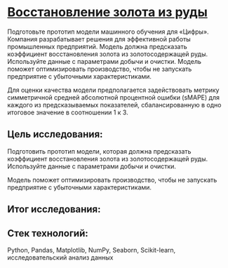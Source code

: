 # [Восстановление золота из руды]()
Подготовьте прототип модели машинного обучения для «Цифры». Компания разрабатывает решения для эффективной работы промышленных предприятий.
Модель должна предсказать коэффициент восстановления золота из золотосодержащей руды. Используйте данные с параметрами добычи и очистки.
Модель поможет оптимизировать производство, чтобы не запускать предприятие с убыточными характеристиками.

Для оценки качества модели предполагается задействовать метрику симметричной средней абсолютной процентной ошибки (sMAPE) для каждого из предсказываемых показателей, сбалансированную в одно итоговое значение в соотношении 1 к 3.
## Цель исследования:
Подготовить прототип модели, которая должна предсказать коэффициент восстановления золота из золотосодержащей руды. Используйте данные с параметрами добычи и очистки.

Модель поможет оптимизировать производство, чтобы не запускать предприятие с убыточными характеристиками.
## Итог исследования:

## Стек технологий:
Python, Pandas, Matplotlib, NumPy, Seaborn, Scikit-learn, исследовательский анализ данных
